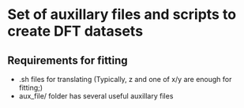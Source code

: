 Set of auxillary files and scripts to create DFT datasets
=========================================================

Requirements for fitting
-----------------------
  * .sh files for translating (Typically, z and one of x/y
    are enough for fitting;)
  * aux_file/ folder has several useful auxillary files

